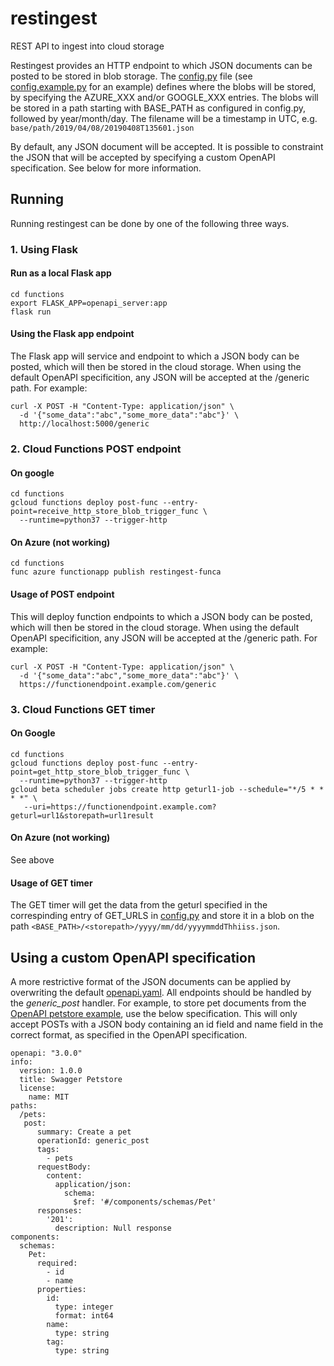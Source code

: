 # restingest
REST API to ingest into cloud storage

Restingest provides an HTTP endpoint to which JSON documents can be posted to be stored in blob storage.
The [config.py](functions/config.py) file (see [config.example.py](functions/config.example.py) for an example) defines where the blobs will be stored, by specifying the AZURE_XXX and/or GOOGLE_XXX entries. The blobs will be stored in a path starting with BASE_PATH as configured in config.py, followed by year/month/day. The filename will be a timestamp in UTC, e.g. ```base/path/2019/04/08/20190408T135601.json```

By default, any JSON document will be accepted. It is possible to constraint the JSON that will be accepted by specifying a custom OpenAPI specification. See below for more information.

## Running
Running restingest can be done by one of the following three ways.

### 1. Using Flask
#### Run as a local Flask app
~~~
cd functions
export FLASK_APP=openapi_server:app
flask run
~~~
#### Using the Flask app endpoint
The Flask app will service and endpoint to which a JSON body can be posted, which will then be stored in the cloud storage. When using the default OpenAPI specificition, any JSON will be accepted at the /generic path. For example:
~~~
curl -X POST -H "Content-Type: application/json" \
  -d '{"some_data":"abc","some_more_data":"abc"}' \
  http://localhost:5000/generic
~~~

### 2. Cloud Functions POST endpoint
#### On google
~~~
cd functions
gcloud functions deploy post-func --entry-point=receive_http_store_blob_trigger_func \
  --runtime=python37 --trigger-http
~~~

#### On Azure (not working)
~~~
cd functions
func azure functionapp publish restingest-funca
~~~

#### Usage of POST endpoint
This will deploy function endpoints to which a JSON body can be posted, which will then be stored in the cloud storage. When using the default OpenAPI specificition, any JSON will be accepted at the /generic path. For example:
~~~
curl -X POST -H "Content-Type: application/json" \
  -d '{"some_data":"abc","some_more_data":"abc"}' \
  https://functionendpoint.example.com/generic
~~~

### 3. Cloud Functions GET timer
#### On Google
~~~
cd functions
gcloud functions deploy post-func --entry-point=get_http_store_blob_trigger_func \
  --runtime=python37 --trigger-http
gcloud beta scheduler jobs create http geturl1-job --schedule="*/5 * * * *" \
   --uri=https://functionendpoint.example.com?geturl=url1&storepath=url1result
~~~

#### On Azure (not working)
See above

#### Usage of GET timer
The GET timer will get the data from the geturl specified in the correspinding entry of GET_URLS in [config.py](functions/config.py) and store it in a blob on the path `<BASE_PATH>/<storepath>/yyyy/mm/dd/yyyymmddThhiiss.json`.

## Using a custom OpenAPI specification
A more restrictive format of the JSON documents can be applied by overwriting the default [openapi.yaml](functions/openapi_server/openapi/openapi.yaml). All endpoints should be handled by the _generic_post_ handler.
For example, to store pet documents from the [OpenAPI petstore example](https://github.com/OAI/OpenAPI-Specification/blob/master/examples/v3.0/petstore.yaml), use the below specification. This will only accept POSTs with a JSON body containing an id field and name field in the correct format, as specified in the OpenAPI specification.
~~~
openapi: "3.0.0"
info:
  version: 1.0.0
  title: Swagger Petstore
  license:
    name: MIT
paths:
  /pets:
   post:
      summary: Create a pet
      operationId: generic_post
      tags:
        - pets
      requestBody:
        content:
          application/json:
            schema:
              $ref: '#/components/schemas/Pet'
      responses:
        '201':
          description: Null response
components:
  schemas:
    Pet:
      required:
        - id
        - name
      properties:
        id:
          type: integer
          format: int64
        name:
          type: string
        tag:
          type: string
~~~
